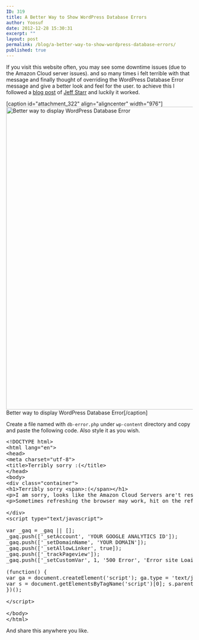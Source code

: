 ```yaml
---
ID: 319
title: A Better Way to Show WordPress Database Errors
author: Yoosuf
date: 2012-12-28 15:30:31
excerpt: ""
layout: post
permalink: /blog/a-better-way-to-show-wordpress-database-errors/
published: true
---
```


If you visit this website often, you may see some downtime issues (due to the Amazon Cloud server issues). and so many times i felt terrible with that message and finally thought of overriding the WordPress Database Error message and give a better look and feel for the user. to achieve this I followed a <a href="http://digwp.com/2009/11/custom-database-error-page/">blog post</a> of <a title="@perishable" href="http://twitter.com/perishable">Jeff Starr</a> and luckily it worked.

[caption id="attachment_322" align="aligncenter" width="976"]<img class="size-full wp-image-322 " alt="Better way to display WordPress Database Error" src="http://s3.amazonaws.com/yoosuf.me/wp-content/uploads/2012/12/better-way-to-show-wordpress-errors.png" width="976" height="818" /> Better way to display WordPress Database Error[/caption]

Create a file named with <code>db-error.php</code> under <code>wp-content</code> directory and copy and paste the following code. Also style it as you wish.

<pre>&lt;!DOCTYPE html&gt;
&lt;html lang="en"&gt;
&lt;head&gt;
&lt;meta charset="utf-8"&gt;
&lt;title&gt;Terribly sorry :(&lt;/title&gt;
&lt;/head&gt;
&lt;body&gt;
&lt;div class="container"&gt;
&lt;h1&gt;Terribly sorry &lt;span&gt;:(&lt;/span&gt;&lt;/h1&gt;
&lt;p&gt;I am sorry, looks like the Amazon Cloud Servers are't responding or having some technical issues right now.&lt;/p&gt;
&lt;p&gt;Sometimes refreshing the browser may work, hit on the refresh button or press CMD + R / CTRL + F5&lt;/p&gt;

&lt;/div&gt;
&lt;script type="text/javascript"&gt;

var _gaq = _gaq || [];
_gaq.push(['_setAccount', 'YOUR GOOGLE ANALYTICS ID']);
_gaq.push(['_setDomainName', 'YOUR DOMAIN']);
_gaq.push(['_setAllowLinker', true]);
_gaq.push(['_trackPageview']);
_gaq.push(['_setCustomVar', 1, '500 Error', 'Error site Loaidng', 1]);

(function() {
var ga = document.createElement('script'); ga.type = 'text/javascript'; ga.async = true;
var s = document.getElementsByTagName('script')[0]; s.parentNode.insertBefore(ga, s);
})();

&lt;/script&gt;

&lt;/body&gt;
&lt;/html&gt;</pre>

And share this anywhere you like.
